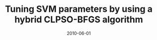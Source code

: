 ---
title: "Tuning SVM parameters by using a hybrid CLPSO-BFGS algorithm"
collection: conferences
permalink: /publication/Tuning
date: 2010-06-01
venue: "Neurocomputing"
city:
state: ""
thumbnail: "Tuning.png"
teaser : 
authors: "Shutao Li, Mingkui Tan"
bibtex: Tuning.txt
uri: Tuning.pdf
arxiv: 
project: 
source:
poster: 
data:
---